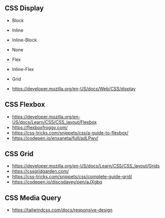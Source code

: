 ## CSS Display

- Block
- Inline
- Inline-Block
- None
- Flex
- Inline-Flex
- Grid

- https://developer.mozilla.org/en-US/docs/Web/CSS/display

## CSS Flexbox

- https://developer.mozilla.org/en-US/docs/Learn/CSS/CSS_layout/Flexbox
- https://flexboxfroggy.com/
- https://css-tricks.com/snippets/css/a-guide-to-flexbox/
- https://codepen.io/enxaneta/full/adLPwv/

## CSS Grid

- https://developer.mozilla.org/en-US/docs/Learn/CSS/CSS_layout/Grids
- https://cssgridgarden.com/
- https://css-tricks.com/snippets/css/complete-guide-grid/
- https://codepen.io/discodavey/pen/aJXgbq

## CSS Media Query

- https://tailwindcss.com/docs/responsive-design
